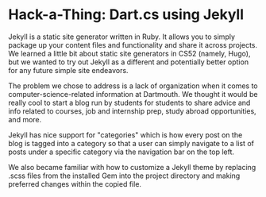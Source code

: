 # Hack-a-Thing: Dart.cs using Jekyll

Jekyll is a static site generator written in Ruby. It allows you to simply package up your content files and functionality and share it across projects. We learned a little bit about static site generators in CS52 (namely, Hugo), but we wanted to try out Jekyll as a different and potentially better option for any future simple site endeavors.

The problem we chose to address is a lack of organization when it comes to computer-science-related information at Dartmouth. We thought it would be really cool to start a blog run by students for students to share advice and info related to courses, job and internship prep, study abroad opportunities, and more.

Jekyll has nice support for "categories" which is how every post on the blog is tagged into a category so that a user can simply navigate to a list of posts under a specific category via the navigation bar on the top left.

We also became familiar with how to customize a Jekyll theme by replacing .scss files from the installed Gem into the project directory and making preferred changes within the copied file.

